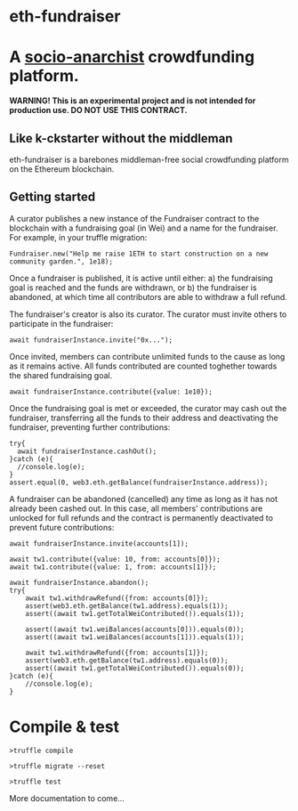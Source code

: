# eth-fundraiser
A [socio-anarchist](https://en.wikipedia.org/wiki/Social_anarchism) crowdfunding platform.
===================

**WARNING! This is an experimental project and is not intended for production use. DO NOT USE THIS CONTRACT.**

Like k-ckstarter without the middleman
-------------------

eth-fundraiser is a barebones middleman-free social crowdfunding platform on the Ethereum blockchain.

Getting started
-------------------

A curator publishes a new instance of the Fundraiser contract to the blockchain with a fundraising goal (in Wei) and a name for the fundraiser. For example, in your truffle migration:

```
Fundraiser.new("Help me raise 1ETH to start construction on a new community garden.", 1e18);
```

Once a fundraiser is published, it is active until either: 
a) the fundraising goal is reached and the funds are withdrawn, or 
b) the fundraiser is abandoned, at which time all contributors are able to withdraw a full refund.

The fundraiser's creator is also its curator. The curator must invite others to participate in the fundraiser:
```
await fundraiserInstance.invite("0x...");
```

Once invited, members can contribute unlimited funds to the cause as long as it remains active. All funds contributed are counted toghether towards the shared fundraising goal.
```
await fundraiserInstance.contribute({value: 1e10});
```

Once the fundraising goal is met or exceeded, the curator may cash out the fundraiser, transferring all the funds to their address and deactivating the fundraiser, preventing further contributions:
```
try{
  await fundraiserInstance.cashOut();
}catch (e){
  //console.log(e);
}
assert.equal(0, web3.eth.getBalance(fundraiserInstance.address));
```

A fundraiser can be abandoned (cancelled) any time as long as it has not already been cashed out. In this case, all members' contributions are unlocked for full refunds and the contract is permanently deactivated to prevent future contributions:
```
await fundraiserInstance.invite(accounts[1]);

await tw1.contribute({value: 10, from: accounts[0]});
await tw1.contribute({value: 1, from: accounts[1]});

await fundraiserInstance.abandon();
try{
    await tw1.withdrawRefund({from: accounts[0]});
    assert(web3.eth.getBalance(tw1.address).equals(1));
    assert((await tw1.getTotalWeiContributed()).equals(1));

    assert((await tw1.weiBalances(accounts[0])).equals(0));
    assert((await tw1.weiBalances(accounts[1])).equals(1));

    await tw1.withdrawRefund({from: accounts[1]});
    assert(web3.eth.getBalance(tw1.address).equals(0));
    assert((await tw1.getTotalWeiContributed()).equals(0));
}catch (e){
    //console.log(e);
}
```

Compile & test
==============
```
>truffle compile
```

```
>truffle migrate --reset
```

```
>truffle test
```

More documentation to come...
